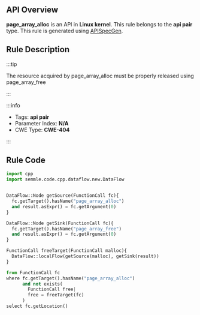 ---
---


## API Overview
**page_array_alloc** is an API in **Linux kernel**. This rule belongs to the **api pair** type. This rule is generated using [APISpecGen](../../tools/APISpecGen).
## Rule Description

:::tip

The resource acquired by page_array_alloc must be properly released using page_array_free

:::

:::info

- Tags: **api pair**
- Parameter Index: **N/A**
- CWE Type: **CWE-404**

:::

## Rule Code
```python
import cpp
import semmle.code.cpp.dataflow.new.DataFlow


DataFlow::Node getSource(FunctionCall fc){
  fc.getTarget().hasName("page_array_alloc")
  and result.asExpr() = fc.getArgument(0)
}

DataFlow::Node getSink(FunctionCall fc){
  fc.getTarget().hasName("page_array_free")
  and result.asExpr() = fc.getArgument(0)
}

FunctionCall freeTarget(FunctionCall malloc){
  DataFlow::localFlow(getSource(malloc), getSink(result))
}

from FunctionCall fc
where fc.getTarget().hasName("page_array_alloc")
      and not exists(
        FunctionCall free| 
        free = freeTarget(fc)
      )
select fc.getLocation()

    
```